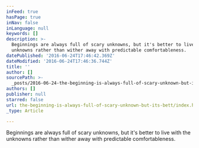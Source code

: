 ```yaml
---
inFeed: true
hasPage: true
inNav: false
inLanguage: null
keywords: []
description: >-
  Beginnings are always full of scary unknowns, but it's better to live with the
  unknowns rather than wither away with predictable comfortableness.
datePublished: '2016-06-24T17:46:42.369Z'
dateModified: '2016-06-24T17:46:36.744Z'
title: ''
author: []
sourcePath: >-
  _posts/2016-06-24-the-beginning-is-always-full-of-scary-unknown-but-its-bett.md
authors: []
publisher: null
starred: false
url: the-beginning-is-always-full-of-scary-unknown-but-its-bett/index.html
_type: Article

---
```

Beginnings are always full of scary unknowns, but it's better to live with the unknowns rather than wither away with predictable comfortableness.